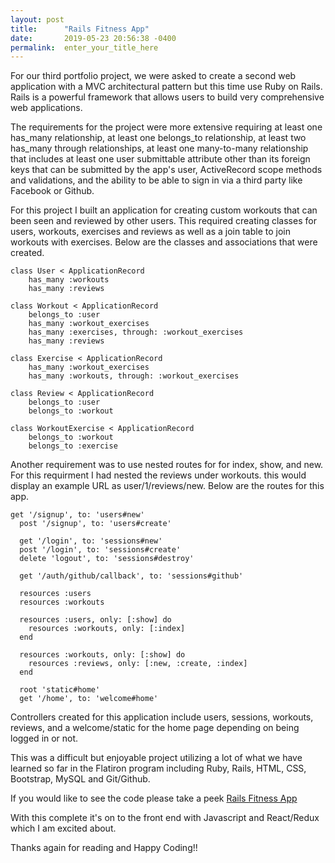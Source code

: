 ```yaml
---
layout: post
title:      "Rails Fitness App"
date:       2019-05-23 20:56:38 -0400
permalink:  enter_your_title_here
---
```



For our third portfolio project, we were asked to create a second web application with a MVC architectural pattern but this time use Ruby on Rails. Rails is a powerful framework that allows users to build very comprehensive web applications. 

The requirements for the project were more extensive requiring at least one has_many relationship, at least one belongs_to relationship, at least two has_many through relationships, at least one many-to-many relationship that includes at least one user submittable attribute other than its foreign keys that can be submitted by the app's user, ActiveRecord scope methods and validations, and the ability to be able to sign in via a third party like Facebook or Github. 

For this project I built an application for creating custom workouts that can been seen and reviewed by other users. This required creating classes for users, workouts, exercises and reviews as well as a join table to join workouts with exercises. Below are the classes and associations that were created. 

```
class User < ApplicationRecord
    has_many :workouts
    has_many :reviews

class Workout < ApplicationRecord
    belongs_to :user
    has_many :workout_exercises
    has_many :exercises, through: :workout_exercises
    has_many :reviews
 
class Exercise < ApplicationRecord
    has_many :workout_exercises
    has_many :workouts, through: :workout_exercises
	
class Review < ApplicationRecord
    belongs_to :user
    belongs_to :workout
	
class WorkoutExercise < ApplicationRecord
    belongs_to :workout 
    belongs_to :exercise 
```
	
Another requirement was to use nested routes for for index, show, and new.  For this requirment I had nested the reviews under workouts. this would display an example URL as user/1/reviews/new. Below are the routes for this app.

```
get '/signup', to: 'users#new'
  post '/signup', to: 'users#create'

  get '/login', to: 'sessions#new'
  post '/login', to: 'sessions#create'
  delete 'logout', to: 'sessions#destroy'

  get '/auth/github/callback', to: 'sessions#github'

  resources :users
  resources :workouts

  resources :users, only: [:show] do
    resources :workouts, only: [:index]
  end

  resources :workouts, only: [:show] do 
    resources :reviews, only: [:new, :create, :index]
  end

  root 'static#home'
  get '/home', to: 'welcome#home'
```

Controllers created for this application include users, sessions, workouts, reviews, and a welcome/static for the home page depending on being logged in or not. 

This was a difficult but enjoyable project utilizing a lot of what we have learned so far in the Flatiron program including Ruby, Rails, HTML, CSS, Bootstrap, MySQL and Git/Github.

If you would like to see the code please take a peek [Rails Fitness App](https://github.com/tholmes59/fitness-app)

With this complete it's on to the front end with Javascript and React/Redux which I am excited about.

Thanks again for reading and Happy Coding!!


